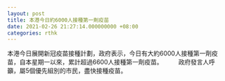 ```yaml
---
layout: post
title: 本港今日約6000人接種第一劑疫苗
date: 2021-02-26 21:27:14.000000000 +08:00
categories: rthk
---
```


本港今日展開新冠疫苗接種計劃，政府表示，今日有大約6000人接種第一劑疫苗，自本星期一以來，累計超過6600人接種第一劑疫苗。
　　 
政府發言人呼籲，屬5個優先組別的市民，盡快接種疫苗。
